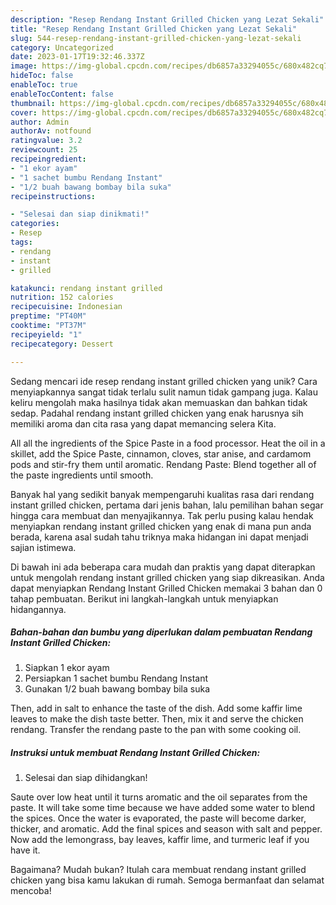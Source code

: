 ```yaml
---
description: "Resep Rendang Instant Grilled Chicken yang Lezat Sekali"
title: "Resep Rendang Instant Grilled Chicken yang Lezat Sekali"
slug: 544-resep-rendang-instant-grilled-chicken-yang-lezat-sekali
category: Uncategorized
date: 2023-01-17T19:32:46.337Z
image: https://img-global.cpcdn.com/recipes/db6857a33294055c/680x482cq70/rendang-instant-grilled-chicken-foto-resep-utama.jpg
hideToc: false
enableToc: true
enableTocContent: false
thumbnail: https://img-global.cpcdn.com/recipes/db6857a33294055c/680x482cq70/rendang-instant-grilled-chicken-foto-resep-utama.jpg
cover: https://img-global.cpcdn.com/recipes/db6857a33294055c/680x482cq70/rendang-instant-grilled-chicken-foto-resep-utama.jpg
author: Admin
authorAv: notfound
ratingvalue: 3.2
reviewcount: 25
recipeingredient:
- "1 ekor ayam"
- "1 sachet bumbu Rendang Instant"
- "1/2 buah bawang bombay bila suka"
recipeinstructions:

- "Selesai dan siap dinikmati!"
categories:
- Resep
tags:
- rendang
- instant
- grilled

katakunci: rendang instant grilled 
nutrition: 152 calories
recipecuisine: Indonesian
preptime: "PT40M"
cooktime: "PT37M"
recipeyield: "1"
recipecategory: Dessert

---
```





Sedang mencari ide resep rendang instant grilled chicken yang unik? Cara menyiapkannya sangat tidak terlalu sulit namun tidak gampang juga. Kalau keliru mengolah maka hasilnya tidak akan memuaskan dan bahkan tidak sedap. Padahal rendang instant grilled chicken yang enak harusnya sih memiliki aroma dan cita rasa yang dapat memancing selera Kita.





All all the ingredients of the Spice Paste in a food processor. Heat the oil in a skillet, add the Spice Paste, cinnamon, cloves, star anise, and cardamom pods and stir-fry them until aromatic. Rendang Paste: Blend together all of the paste ingredients until smooth.

Banyak hal yang sedikit banyak mempengaruhi kualitas rasa dari rendang instant grilled chicken, pertama dari jenis bahan, lalu pemilihan bahan segar hingga cara membuat dan menyajikannya. Tak perlu pusing kalau hendak menyiapkan rendang instant grilled chicken yang enak di mana pun anda berada, karena asal sudah tahu triknya maka hidangan ini dapat menjadi sajian istimewa.






Di bawah ini ada beberapa cara mudah dan praktis yang dapat diterapkan untuk mengolah rendang instant grilled chicken yang siap dikreasikan. Anda dapat menyiapkan Rendang Instant Grilled Chicken memakai 3 bahan dan 0 tahap pembuatan. Berikut ini langkah-langkah untuk menyiapkan hidangannya.

<!--inarticleads1-->

##### Bahan-bahan dan bumbu yang diperlukan dalam pembuatan Rendang Instant Grilled Chicken:

1. Siapkan 1 ekor ayam
1. Persiapkan 1 sachet bumbu Rendang Instant
1. Gunakan 1/2 buah bawang bombay bila suka


Then, add in salt to enhance the taste of the dish. Add some kaffir lime leaves to make the dish taste better. Then, mix it and serve the chicken rendang. Transfer the rendang paste to the pan with some cooking oil. 

<!--inarticleads2-->

##### Instruksi untuk membuat Rendang Instant Grilled Chicken:


1. Selesai dan siap dihidangkan!

Saute over low heat until it turns aromatic and the oil separates from the paste. It will take some time because we have added some water to blend the spices. Once the water is evaporated, the paste will become darker, thicker, and aromatic. Add the final spices and season with salt and pepper. Now add the lemongrass, bay leaves, kaffir lime, and turmeric leaf if you have it. 

Bagaimana? Mudah bukan? Itulah cara membuat rendang instant grilled chicken yang bisa kamu lakukan di rumah. Semoga bermanfaat dan selamat mencoba!
